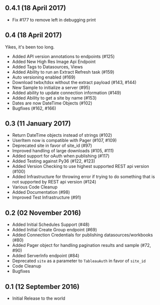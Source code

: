 ## 0.4.1 (18 April 2017)

* Fix #177 to remove left in debugging print

## 0.4 (18 April 2017)
 
Yikes, it's been too long.

* Added API version annotations to endpoints (#125)
* Added New High Res Image Api Endpoint
* Added Tags to Datasources, Views
* Added Ability to run an Extract Refresh task (#159)
* Auto versioning enabled (#169)
* Download twbx/tdsx without the extract payload (#143, #144)
* New Sample to initialize a server (#95)
* Added ability to update connection information (#149)
* Added Ability to get a site by name (#153)
* Dates are now DateTime Objects (#102)
* Bugfixes (#162, #166)

## 0.3 (11 January 2017)

* Return DateTime objects instead of strings (#102)
* UserItem now is compatible with Pager (#107, #109)
* Deprecated site in favor of site_id (#97)
* Improved handling of large downloads (#105, #111)
* Added support for oAuth when publishing (#117)
* Added Testing against Py36 (#122, #123)
* Added Version Checking to use highest supported REST api version (#100)
* Added Infrastructure for throwing error if trying to do something that is not supported by REST api version (#124)
* Various Code Cleanup
* Added Documentation (#98)
* Improved Test Infrastructure (#91)

## 0.2 (02 November 2016)

* Added Initial Schedules Support (#48)
* Added Initial Create Group endpoint (#69)
* Added Connection Credentials for publishing datasources/workbooks (#80)
* Added Pager object for handling pagination results and sample (#72, #90)
* Added ServerInfo endpoint (#84)
* Deprecated `site` as a parameter to `TableauAuth` in favor of `site_id`
* Code Cleanup
* Bugfixes

## 0.1 (12 September 2016)

* Initial Release to the world
